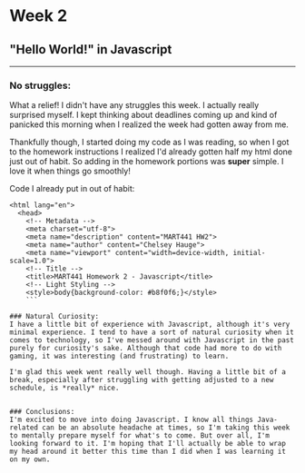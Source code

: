 # Week 2
## "Hello World!" in Javascript
---

### No struggles:
What a relief! I didn't have any struggles this week. I actually really surprised myself. I kept thinking about deadlines coming up and kind of panicked this morning when I realized the week had gotten away from me.

Thankfully though, I started doing my code as I was reading, so when I got to the homework instructions I realized I'd already gotten half my html done just out of habit. So adding in the homework portions was **super** simple. I love it when things go smoothly!

Code I already put in out of habit:
```
<html lang="en">
  <head>
    <!-- Metadata -->
    <meta charset="utf-8">
    <meta name="description" content="MART441 HW2">
    <meta name="author" content="Chelsey Hauge">
    <meta name="viewport" content="width=device-width, initial-scale=1.0">
    <!-- Title -->
    <title>MART441 Homework 2 - Javascript</title>
    <!-- Light Styling -->
    <style>body{background-color: #b8f0f6;}</style>
    ```

### Natural Curiosity:
I have a little bit of experience with Javascript, although it's very minimal experience. I tend to have a sort of natural curiosity when it comes to technology, so I've messed around with Javascript in the past purely for curiosity's sake. Although that code had more to do with gaming, it was interesting (and frustrating) to learn.

I'm glad this week went really well though. Having a little bit of a break, especially after struggling with getting adjusted to a new schedule, is *really* nice.


### Conclusions:
I'm excited to move into doing Javascript. I know all things Java-related can be an absolute headache at times, so I'm taking this week to mentally prepare myself for what's to come. But over all, I'm looking forward to it. I'm hoping that I'll actually be able to wrap my head around it better this time than I did when I was learning it on my own.
